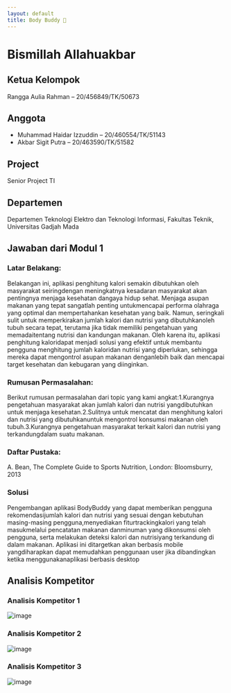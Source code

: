 ```yaml
---
layout: default
title: Body Buddy 💪
---
```


# Bismillah Allahuakbar 

## Ketua Kelompok
Rangga Aulia Rahman – 20/456849/TK/50673

## Anggota
- Muhammad Haidar Izzuddin – 20/460554/TK/51143
- Akbar Sigit Putra – 20/463590/TK/51582

## Project
Senior Project TI

## Departemen
Departemen Teknologi Elektro dan Teknologi Informasi, Fakultas Teknik, Universitas Gadjah Mada

## Jawaban dari Modul 1
### Latar Belakang:
Belakangan ini, aplikasi penghitung kalori semakin dibutuhkan oleh masyarakat seiringdengan meningkatnya kesadaran masyarakat akan pentingnya menjaga kesehatan dangaya hidup sehat. Menjaga asupan makanan yang tepat sangatlah penting untukmencapai performa olahraga yang optimal dan mempertahankan kesehatan yang baik.
Namun, seringkali sulit untuk memperkirakan jumlah kalori dan nutrisi yang dibutuhkanoleh tubuh secara tepat, terutama jika tidak memiliki pengetahuan yang memadaitentang nutrisi dan kandungan makanan. Oleh karena itu, aplikasi penghitung kaloridapat menjadi solusi yang efektif untuk membantu pengguna menghitung jumlah kaloridan nutrisi yang diperlukan, sehingga mereka dapat mengontrol asupan makanan denganlebih baik dan mencapai target kesehatan dan kebugaran yang diinginkan.
### Rumusan Permasalahan:
Berikut rumusan permasalahan dari topic yang kami angkat:1.Kurangnya pengetahuan masyarakat akan jumlah kalori dan nutrisi yangdibutuhkan untuk menjaga kesehatan.2.Sulitnya untuk mencatat dan menghitung kalori dan nutrisi yang dibutuhkanuntuk mengontrol konsumsi makanan oleh tubuh.3.Kurangnya pengetahuan masyarakat terkait kalori dan nutrisi yang terkandungdalam suatu makanan.
### Daftar Pustaka:
A. Bean, The Complete Guide to Sports Nutrition, London: Bloomsburry, 2013

### Solusi
Pengembangan aplikasi BodyBuddy yang dapat memberikan pengguna rekomendasijumlah kalori dan nutrisi yang sesuai dengan kebutuhan masing-masing pengguna,menyediakan fiturtrackingkalori yang telah masukmelalui pencatatan makanan danminuman yang dikonsumsi oleh pengguna, serta melakukan deteksi kalori dan nutrisiyang terkandung di dalam makanan. Aplikasi ini ditargetkan akan berbasis mobile yangdiharapkan dapat memudahkan penggunaan user jika dibandingkan ketika menggunakanaplikasi berbasis desktop

## Analisis Kompetitor
### Analisis Kompetitor 1
![image](https://user-images.githubusercontent.com/79177708/222970503-0d0ae8c3-0428-4cbb-91ed-c2685544c23c.png)

### Analisis Kompetitor 2
![image](https://user-images.githubusercontent.com/79177708/222970525-adbc2a0c-b690-4576-a200-dc97fb960b56.png)

### Analisis Kompetitor 3
![image](https://user-images.githubusercontent.com/79177708/222970541-cd9c0fb1-5dc8-471b-a2fb-9d1579295b66.png)

